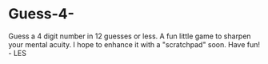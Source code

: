 # Guess-4-
Guess a 4 digit number in 12 guesses or less. 
A fun little game to sharpen your mental acuity.  I hope to enhance it with a "scratchpad" soon.  Have fun! - LES
